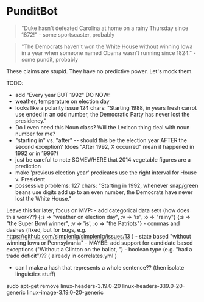 PunditBot
=========

> "Duke hasn't defeated Carolina at home on a rainy Thursday since 1872!" - some sportscaster, probably

> "The Democrats haven't won the White House without winning Iowa in a year when someone named Obama wasn't running since 1824." - some pundit, probably

These claims are stupid. They have no predictive power. Let's mock them.

TODO:
  - add "Every year BUT 1992"
  DO NOW: 
  - weather, temperature on election day
  - looks like a polarity issue 124 chars: "Starting 1988, in years fresh carrot use ended in an odd number, the Democratic Party has never lost the presidency."
  - Do I even need this Noun class? Will the Lexicon thing deal with noun number for me?
  - "starting in" vs. "after" -- should this be the election year AFTER the second exception? (does "After 1992, X occurred" mean it happened in 1992 or in 1996?)
  - just be careful to note SOMEWHERE that 2014 vegetable figures are a prediction
  - make 'previous election year' predicates use the right interval for House v. President
  - possessive problems: 127 chars: "Starting in 1992, whenever snap/green beans use digits add up to an even number, the Democrats have never lost the White House."


Leave this for later, focus on MVP:
    - add categorical data sets (how does this work??) {:s => "weather on election day", :v => 'is', :o => "rainy"} {:s => "the Super Bowl winner", :v => 'is', :o => "the Patriots"}
    - commas and dashes (fixed, but for bugs, e.g. https://github.com/simplenlg/simplenlg/issues/13 )
    - state based "without winning Iowa or Pennsylvania"
    - MAYBE: add support for candidate based exceptions ("Without a Clinton on the ballot, ")
    - boolean type (e.g. "had a trade deficit")?? ( already in correlates.yml )
  - can I make a hash that represents a whole sentence?? (then isolate linguistics stuff)


sudo apt-get remove linux-headers-3.19.0-20 linux-headers-3.19.0-20-generic linux-image-3.19.0-20-generic